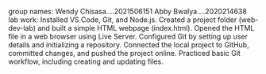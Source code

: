 group names:
Wendy Chisasa....2021506151
Abby Bwalya....2020214638
lab work:
Installed VS Code, Git, and Node.js.
Created a project folder (web-dev-lab) and built a simple HTML webpage (index.html).
Opened the HTML file in a web browser using Live Server.
Configured Git by setting up user details and initializing a repository.
Connected the local project to GitHub, committed changes, and pushed the project online.
Practiced basic Git workflow, including creating and updating files.

